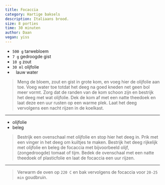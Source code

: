 ```yaml
---
title: Focaccia
category: Hartige baksels
description: Italiaans brood.
size: 8 porties
time: 30 minuten
author: Daan
vegan: yiss
---
```


* `500 g` tarwebloem
* `7 g` gedroogde gist
* `10 g` zout
* `30 ml` olijfolie
* ` ` lauw water

> Meng de bloem, zout en gist in grote kom, en voeg hier de olijfolie aan toe. 
> Voeg water toe totdat het deeg na goed kneden net geen bol meer vormt. 
> Zorg dat de randen van de kom schoon zijn en bestrijk het deeg met wat olijfolie. 
> Dek de kom af met een natte theedoek en laat deze een uur rusten op een warme plek.
> Laat het deeg vervolgens een nacht rijzen in de koelkast.

---

* olijfolie
* beleg

> Bestrijk een ovenschaal met olijfolie en stop hier het deeg in.
> Prik met een vinger in het deeg om kuiltjes te maken.
> Bestrijk het deeg rijkelijk met olijfolie en beleg de focaccia met bijvoorbeeld olijf, (zongedroogde) tomaat of tijm.
> Bedek de ovenschaal met een natte theedoek of plasticfolie en laat de focaccia een uur rijzen.

---

> Verwarm de oven op `220 C` en bak vervolgens de focaccia voor `20-25 min` goudbruin.

